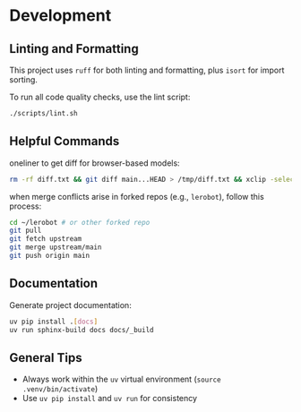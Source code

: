 # Development

## Linting and Formatting
This project uses `ruff` for both linting and formatting, plus `isort` for import sorting.

To run all code quality checks, use the lint script:
```bash
./scripts/lint.sh
```

## Helpful Commands

oneliner to get diff for browser-based models:
```bash
rm -rf diff.txt && git diff main...HEAD > /tmp/diff.txt && xclip -selection clipboard < /tmp/diff.txt
```

when merge conflicts arise in forked repos (e.g., `lerobot`), follow this process:
```bash
cd ~/lerobot # or other forked repo
git pull
git fetch upstream
git merge upstream/main
git push origin main
```

## Documentation
Generate project documentation:
```bash
uv pip install .[docs]
uv run sphinx-build docs docs/_build
```

## General Tips
- Always work within the `uv` virtual environment (`source .venv/bin/activate`)
- Use `uv pip install` and `uv run` for consistency